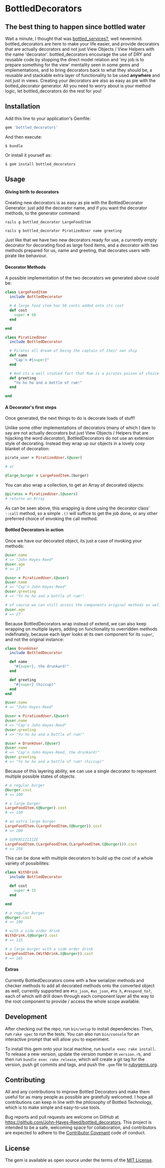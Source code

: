 # BottledDecorators

## The best thing to happen since bottled water

Wait a minute, I thought that was [bottled_services?](https://github.com/John-Hayes-Reed/bottled_services), well nevermind.
bottled_decorators are here to make your life easier, and provide decorators that are actually decorators and not just View Objects / View Helpers with the name 'decorator'. bottled_decorators encourage the use of DRY and reusable code by stopping the direct model relation and 'my job is to prepare something for the view' mentality seen in some gems and implementations, and to bring decorators back to what they should be, a reusable and stackable extra layer of functionality to be used **anywhere** and not just in views.
Creating your decorators are also as easy as pie with the botted_decorator generator. All you need to worry about is your method logic, let bottled_decorators do the rest for you!

## Installation

Add this line to your application's Gemfile:

```ruby
gem 'bottled_decorators'
```

And then execute:

    $ bundle

Or install it yourself as:

    $ gem install bottled_decorators

## Usage

#### Giving birth to decorators

Creating new decorators is as easy as pie with the BottledDecorator Generator.
just add the decorator name, and if you want the decorator methods, to the generator command:

```
rails g bottled_decorator LargeFoodItem
```

```
rails g bottled_decorator PiratizedUser name greeting
```

Just like that we have two new decorators ready for use, a currently empty decorator for decorating food as large food items, and a decorator with two methods prepared for us, name and greeting, that decorates users with pirate like behaviour.

#### Decorator Methods

A possible implementation of the two decorators we generated above could be:

```ruby
class LargeFoodItem
  include BottledDecorator

  # A large food item has 50 cents added onto its cost
  def cost
    super + 50
  end

end
```
```ruby
class PiratizedUser
  include BottledDecorator

  # Pirates all dream of being the captain of their own ship
  def name
    "Cap'n #{super}"
  end

  # And its a well studied fact that Rum is a pirates poison of choice
  def greeting
    "Yo ho ho and a bottle of rum!"
  end

end
```

#### A Decorator's first steps

Once generated, the next things to do is decorate loads of stuff!

Unlike some other implementations of decorators (many of which I dare to say are not actually decorators but just View Objects / Helpers that are hijacking the word *decorator*), BottledDecorators do not use an extension style of decorating. Instead they wrap up our objects in a lovely cosy blanket of decoration:

```ruby
pirate_user = PiratizedUser.(@user)

# or

@large_burger = LargeFoodItem.(burger)
```

You can also wrap a collection, to get an Array of decorated objects:

```ruby
@pirates = PiratizedUser.(@users)
# returns an Array
```

As can be seen above, this wrapping is done using the decorator class' `::call` method, so a simple `.()` will suffice to get the job done, or any other preferred choice of envoking the call method.

#### Bottled Decorators in action

Once we have our decorated object, its just a case of invoking your methods:

```ruby
@user.name
# => "John Hayes-Reed"
@user.age
# => 27

@user = PiratizedUser.(@user)
@user.name
# => "Cap'n John Hayes-Reed"
@user.greeting
# => "Yo ho ho and a bottle of rum!"

# of course we can still access the components original methods as well
@user.age
# => 27
```

Because BottledDecorators wrap instead of extend, we can also keep wrapping on multiple layers, adding on functionality to overridden methods indefinately, because each layer looks at its own component for its `super`, and not the original instance:

```ruby
class DrunkUser
  include BottledDecorator

  def name
    "#{super}, the drunkard!"
  end

  def greeting
    "#{super} (hiccup)"
  end
end
```

```ruby
@user.name
# => "John Hayes-Reed"

@user = PiratizedUser.(@user)
@user.name
# => "Cap'n John Hayes-Reed"
@user.greeting
# => "Yo ho ho and a bottle of rum!"

@user = DrunkUser.(@user)
@user.name
# => "Cap'n John Hayes-Reed, the drunkard!"
@user.greeting
# => "Yo ho ho and a bottle of rum! (hiccup)"
```

Because of this layering ability, we can use a single decorator to represent multiple possible states of objects:

```ruby
# a regular burger
@burger.cost
# => 100

# a large burger
LargeFoodItem.(@burger).cost
# => 150

# an extra large burger
LargeFoodItem.(LargeFoodItem.(@burger)).cost
# => 200

# SUPERSIIIIIZE
LargeFoodItem.(LargeFoodItem.(LargeFoodItem.(@burger))).cost
# => 250
```

This can be done with multiple decorators to build up the cost of a whole variety of possibilites:

```ruby
class WithDrink
  include BottledDecorator

  def cost
    super + 15
  end

end
```

```ruby
# a regular burger
@burger.cost
# => 100

# with a side order drink
WithDrink.(@burger).cost
# => 115

# a large burger with a side order drink
LargeFoodItem.(WithDrink.(@burger)).cost
# => 165
```

#### Extras

Currently BottledDecorators come with a few serializer methods and checker methods to add all decorated methods onto the converted object as well, currently supported are `#to_json`, `#as_json`, `#to_h`, `#respond_to?`, each of which will drill down through each component layer all the way to the root component to provide / access the whole scope available.

## Development

After checking out the repo, run `bin/setup` to install dependencies. Then, run `rake spec` to run the tests. You can also run `bin/console` for an interactive prompt that will allow you to experiment.

To install this gem onto your local machine, run `bundle exec rake install`. To release a new version, update the version number in `version.rb`, and then run `bundle exec rake release`, which will create a git tag for the version, push git commits and tags, and push the `.gem` file to [rubygems.org](https://rubygems.org).

## Contributing

All and any contributions to improve Bottled Decorators and make them useful for as many people as possible are gratefully welcomed. I hope all contributions can keep in line with the philosophy of Bottled Technology, which is to make simple and easy-to-use tools.

Bug reports and pull requests are welcome on GitHub at https://github.com/John-Hayes-Reed/bottled_decorators. This project is intended to be a safe, welcoming space for collaboration, and contributors are expected to adhere to the [Contributor Covenant](http://contributor-covenant.org) code of conduct.


## License

The gem is available as open source under the terms of the [MIT License](http://opensource.org/licenses/MIT).
